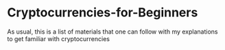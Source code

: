 # Cryptocurrencies-for-Beginners
As usual, this is a list of materials that one can follow with my explanations to get familiar with cryptocurrencies
